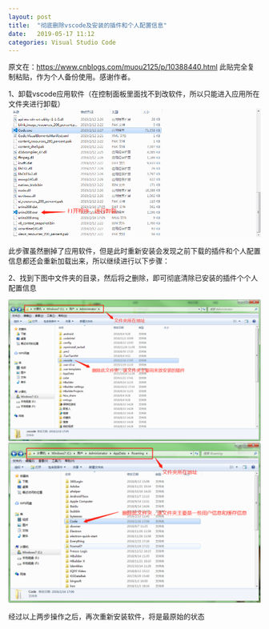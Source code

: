 ```yaml
---
layout: post
title:  "彻底删除vscode及安装的插件和个人配置信息"
date:   2019-05-17 11:12
categories: Visual Studio Code
---
```


原文在：https://www.cnblogs.com/muou2125/p/10388440.html
此贴完全复制粘贴，作为个人备份使用。感谢作者。

1、卸载vscode应用软件（在控制面板里面找不到改软件，所以只能进入应用所在文件夹进行卸载）
![1](/images/Posts/201905171.png)

此步骤虽然删掉了应用软件，但是此时重新安装会发现之前下载的插件和个人配置信息都还会重新加载出来，所以继续进行以下步骤：

2、找到下图中文件夹的目录，然后将之删除，即可彻底清除已安装的插件个个人配置信息

![](/images/Posts/201905172.png)
![](/images/Posts/201905173.png)

经过以上两步操作之后，再次重新安装软件，将是最原始的状态
